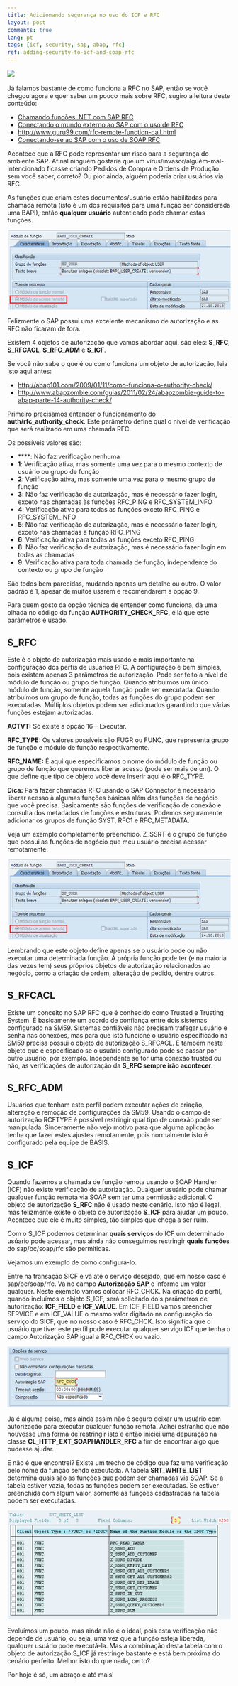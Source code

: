 ```yaml
---
title: Adicionando segurança no uso do ICF e RFC
layout: post
comments: true
lang: pt
tags: [icf, security, sap, abap, rfc]
ref: adding-security-to-icf-and-soap-rfc
---
```


![](/public/images/2015/03/14/no_auth_rfcping.png)

Já falamos bastante de como funciona a RFC no SAP, então se você chegou agora e quer saber um pouco mais sobre RFC, sugiro a leitura deste conteúdo:

  * [Chamando funções .NET com SAP RFC](/2015/03/chamando-funcoes-net-com-sap-rfc/ "Chamando funções .NET com SAP RFC")
  * [Conectando o mundo externo ao SAP com o uso de RFC](/2015/03/conectando-o-mundo-externo-ao-sap-com-o-uso-de-rfc/ "Conectando o mundo externo ao SAP com o uso de RFC")
  * <http://www.guru99.com/rfc-remote-function-call.html>
  * [Conectando-se ao SAP com o uso de SOAP RFC](/2015/03/conectando-se-ao-sap-com-o-uso-de-soap-rfc/ "Conectando-se ao SAP com o uso de SOAP RFC")

Acontece que a RFC pode representar um risco para a segurança do ambiente SAP. Afinal ninguém gostaria que um vírus/invasor/alguém-mal-intencionado ficasse criando Pedidos de Compra e Ordens de Produção sem você saber, correto? Ou pior ainda, alguém poderia criar usuários via RFC.

As funções que criam estes documentos/usuário estão habilitadas para chamada remota (isto é um dos requisitos para uma função ser considerada uma BAPI), então **qualquer usuário** autenticado pode chamar estas funções.

![](/public/images/2015/03/bapi-user-create.png)
  
Felizmente o SAP possui uma excelente mecanismo de autorização e as RFC não ficaram de fora.

Existem 4 objetos de autorização que vamos abordar aqui, são eles: **S_RFC**, **S_RFCACL**, **S\_RFC\_ADM** e **S_ICF**.
  
Se você não sabe o que é ou como funciona um objeto de autorização, leia isto aqui antes:

  * <http://abap101.com/2009/01/11/como-funciona-o-authority-check/>
  * <http://www.abapzombie.com/guias/2011/02/24/abapzombie-guide-to-abap-parte-14-authority-check/>

Primeiro precisamos entender o funcionamento do **auth/rfc\_authority\_check**. Este parâmetro define qual o nível de verificação que será realizado em uma chamada RFC.
  
Os possíveis valores são:

  * ****: Não faz verificação nenhuma
  * **1**: Verificação ativa, mas somente uma vez para o mesmo contexto de usuário ou grupo de função
  * **2**: Verificação ativa, mas somente uma vez para o mesmo grupo de função
  * **3**: Não faz verificação de autorização, mas é necessário fazer login, exceto nas chamadas às funções RFC\_PING e RFC\_SYSTEM_INFO
  * **4**: Verificação ativa para todas as funções exceto RFC\_PING e RFC\_SYSTEM_INFO
  * **5**: Não faz verificação de autorização, mas é necessário fazer login, exceto nas chamadas à função RFC_PING
  * **6**: Verificação ativa para todas as funções exceto RFC_PING
  * **8**: Não faz verificação de autorização, mas é necessário fazer login em todas as chamadas
  * **9**: Verificação ativa para toda chamada de função, independente do contexto ou grupo de função

São todos bem parecidas, mudando apenas um detalhe ou outro. O valor padrão é 1, apesar de muitos usarem e recomendarem a opção 9.
  
Para quem gosto da opção técnica de entender como funciona, da uma olhada no código da função **AUTHORITY\_CHECK\_RFC**, é lá que este parâmetros é usado.

## S_RFC

Este é o objeto de autorização mais usado e mais importante na configuração dos perfis de usuários RFC. A configuração é bem simples, pois existem apenas 3 parâmetros de autorização. Pode ser feito a nível de módulo de função ou grupo de função. Quando atribuímos um único módulo de função, somente aquela função pode ser executada. Quando atribuímos um grupo de função, todas as funções do grupo podem ser executadas. Múltiplos objetos podem ser adicionados garantindo que várias funções estejam autorizadas.

**ACTVT:** Só existe a opção 16 &#8211; Executar.
  
**RFC_TYPE:** Os valores possíveis são FUGR ou FUNC, que representa grupo de função e módulo de função respectivamente.
  
**RFC_NAME:** É aqui que especificamos o nome do módulo de função ou grupo de função que queremos liberar acesso (pode ser mais de um). O que define que tipo de objeto você deve inserir aqui é o RFC_TYPE.

**Dica:** Para fazer chamadas RFC usando o SAP Connector é necessário liberar acesso à algumas funções básicas além das funções de negócio que você precisa. Basicamente são funções de verificação de conexão e consulta dos metadados de funções e estruturas. Podemos seguramente adicionar os grupos de função SYST, RFC1 e RFC_METADATA.

Veja um exemplo completamente preenchido. Z_SSRT é o grupo de função que possui as funções de negócio que meu usuário precisa acessar remotamente.

![](/public/images/2015/03/bapi-user-create.png)

Lembrando que este objeto define apenas se o usuário pode ou não executar uma determinada função. A própria função pode ter (e na maioria das vezes tem) seus próprios objetos de autorização relacionados ao negócio, como a criação de ordem, alteração de pedido, dentre outros.

## S_RFCACL

Existe um conceito no SAP RFC que é conhecido como Trusted e Trusting System. É basicamente um acordo de confiança entre dois sistemas configurado na SM59. Sistemas confiáveis não precisam trafegar usuário e senha nas conexões, mas para que isto funcione o usuário especificado na SM59 precisa possui o objeto de autorização S_RFCACL. É também neste objeto que é especificado se o usuário configurado pode se passar por outro usuário, por exemplo. Independente se for uma conexão trusted ou não, as verificações de autorização da **S_RFC sempre irão acontecer**.

## S\_RFC\_ADM

Usuários que tenham este perfil podem executar ações de criação, alteração e remoção de configurações da SM59. Usando o campo de autorização RCFTYPE é possível restringir qual tipo de conexão pode ser manipulada. Sinceramente não vejo motivo para que alguma aplicação tenha que fazer estes ajustes remotamente, pois normalmente isto é configurado pela equipe de BASIS.

## S_ICF

Quando fazemos a chamada de função remota usando o SOAP Handler (ICF) não existe verificação de autorização. Qualquer usuário pode chamar qualquer função remota via SOAP sem ter uma permissão adicional. O objeto de autorização **S_RFC** não é usado neste cenário. Isto não é legal, mas felizmente existe o objeto de autorização **S_ICF** para ajudar um pouco. Acontece que ele é muito simples, tão simples que chega a ser ruim.

Com o S_ICF podemos determinar **quais serviços** do ICF um determinado usúario pode acessar, mas ainda não conseguimos restringir **quais funções** do sap/bc/soap/rfc são permitidas.

Vejamos um exemplo de como configurá-lo.

Entre na transação SICF e vá até o serviço desejado, que em nosso caso é sap/bc/soap/rfc. Vá no campo **Autorização SAP** e informe um valor qualquer. Neste exemplo vamos colocar RFC\_CHCK. Na criação do perfil, quando incluímos o objeto S\_ICF, será solicitado dois parâmetros de autorização: **ICF_FIELD** e **ICF_VALUE**. Em ICF\_FIELD vamos preencher SERVICE e em ICF\_VALUE o mesmo valor digitado na configuração do serviço do SICF, que no nosso caso é RFC\_CHCK. Isto significa que o usuário que tiver este perfil pode executar qualquer serviço ICF que tenha o campo Autorização SAP igual a RFC\_CHCK ou vazio.

![](/public/images/2015/03/RFC_CHCK.png)

Já é alguma coisa, mas ainda assim não é seguro deixar um usuário com autorização para executar qualquer função remota. Achei estranho que não houvesse uma forma de restringir isto e então iniciei uma depuração na classe **CL\_HTTP\_EXT\_SOAPHANDLER\_RFC** a fim de encontrar algo que pudesse ajudar.

E não é que encontrei? Existe um trecho de código que faz uma verificação pelo nome da função sendo executada. A tabela **SRT\_WHITE\_LIST** determina quais são as funções que podem ser chamadas via SOAP. Se a tabela estiver vazia, todas as funções podem ser executadas. Se estiver preenchida com algum valor, somente as funções cadastradas na tabela podem ser executadas.

![](/public/images/2015/03/SRT_WHITE_LIST.png)

Evoluímos um pouco, mas ainda não é o ideal, pois esta verificação não depende de usuário, ou seja, uma vez que a função esteja liberada, qualquer usuário pode executá-la. Mas a combinação desta tabela com o objeto de autorização S_ICF já restringe bastante e está bem próxima do cenário perfeito. Melhor isto do que nada, certo?

Por hoje é só, um abraço e até mais!